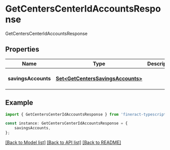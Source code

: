# GetCentersCenterIdAccountsResponse

GetCentersCenterIdAccountsResponse

## Properties

Name | Type | Description | Notes
------------ | ------------- | ------------- | -------------
**savingsAccounts** | [**Set&lt;GetCentersSavingsAccounts&gt;**](GetCentersSavingsAccounts.md) |  | [optional] [default to undefined]

## Example

```typescript
import { GetCentersCenterIdAccountsResponse } from 'fineract-typescript-client';

const instance: GetCentersCenterIdAccountsResponse = {
    savingsAccounts,
};
```

[[Back to Model list]](../README.md#documentation-for-models) [[Back to API list]](../README.md#documentation-for-api-endpoints) [[Back to README]](../README.md)
